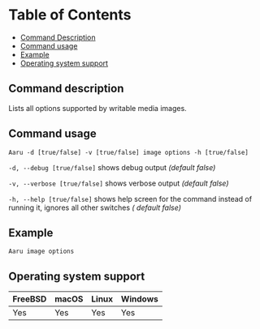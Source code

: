 # Table of Contents

- [Command Description](#command-description)
- [Command usage](#command-usage)
- [Example](#example)
- [Operating system support](#operating-system-support)

## Command description

Lists all options supported by writable media images.

## Command usage

```Aaru -d [true/false] -v [true/false] image options -h [true/false]```

```-d, --debug [true/false]``` shows debug output *(default false)*

```-v, --verbose [true/false]``` shows verbose output *(default false)*

```-h, --help [true/false]``` shows help screen for the command instead of running it, ignores all other switches *(
default false)*

## Example

```Aaru image options```

## Operating system support

| FreeBSD | macOS | Linux | Windows |
|---------|-------|-------|---------|
| Yes     | Yes   | Yes   | Yes     |
